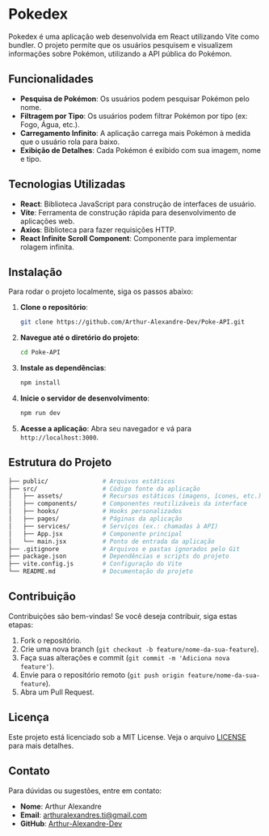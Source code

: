 # Pokedex

Pokedex é uma aplicação web desenvolvida em React utilizando Vite como bundler. O projeto permite que os usuários pesquisem e visualizem informações sobre Pokémon, utilizando a API pública do Pokémon.

## Funcionalidades

- **Pesquisa de Pokémon**: Os usuários podem pesquisar Pokémon pelo nome.
- **Filtragem por Tipo**: Os usuários podem filtrar Pokémon por tipo (ex: Fogo, Água, etc.).
- **Carregamento Infinito**: A aplicação carrega mais Pokémon à medida que o usuário rola para baixo.
- **Exibição de Detalhes**: Cada Pokémon é exibido com sua imagem, nome e tipo.

## Tecnologias Utilizadas

- **React**: Biblioteca JavaScript para construção de interfaces de usuário.
- **Vite**: Ferramenta de construção rápida para desenvolvimento de aplicações web.
- **Axios**: Biblioteca para fazer requisições HTTP.
- **React Infinite Scroll Component**: Componente para implementar rolagem infinita.

## Instalação

Para rodar o projeto localmente, siga os passos abaixo:

1. **Clone o repositório**:

   ```bash
   git clone https://github.com/Arthur-Alexandre-Dev/Poke-API.git
   ```

2. **Navegue até o diretório do projeto**:

   ```bash
   cd Poke-API
   ```

3. **Instale as dependências**:

   ```bash
   npm install
   ```

4. **Inicie o servidor de desenvolvimento**:

   ```bash
   npm run dev
   ```

5. **Acesse a aplicação**: Abra seu navegador e vá para `http://localhost:3000`.

## Estrutura do Projeto
```bash
├── public/               # Arquivos estáticos
├── src/                  # Código fonte da aplicação
│   ├── assets/           # Recursos estáticos (imagens, ícones, etc.)
│   ├── components/       # Componentes reutilizáveis da interface
│   ├── hooks/            # Hooks personalizados
│   ├── pages/            # Páginas da aplicação
│   ├── services/         # Serviços (ex.: chamadas à API)
│   ├── App.jsx           # Componente principal
│   └── main.jsx          # Ponto de entrada da aplicação
├── .gitignore            # Arquivos e pastas ignorados pelo Git
├── package.json          # Dependências e scripts do projeto
├── vite.config.js        # Configuração do Vite
└── README.md             # Documentação do projeto
```


## Contribuição

Contribuições são bem-vindas! Se você deseja contribuir, siga estas etapas:

1. Fork o repositório.
2. Crie uma nova branch (`git checkout -b feature/nome-da-sua-feature`).
3. Faça suas alterações e commit (`git commit -m 'Adiciona nova feature'`).
4. Envie para o repositório remoto (`git push origin feature/nome-da-sua-feature`).
5. Abra um Pull Request.

## Licença

Este projeto está licenciado sob a MIT License. Veja o arquivo [LICENSE](https://github.com/Arthur-Alexandre-Dev/Pokedex/blob/main/LICENSE) para mais detalhes.

## Contato

Para dúvidas ou sugestões, entre em contato:

- **Nome**: Arthur Alexandre
- **Email**: arthuralexandres.ti@gmail.com
- **GitHub**: [Arthur-Alexandre-Dev](https://github.com/Arthur-Alexandre-Dev)
